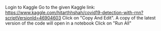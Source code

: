 Login to Kaggle Go to the given Kaggle link: https://www.kaggle.com/hitarthhshah/covid19-detection-with-rnn?scriptVersionId=46904603 Click on "Copy And Edit". A copy of the latest version of the code will open in a notebook Click on "Run All"
